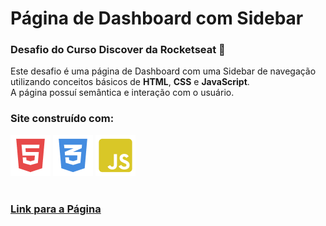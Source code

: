 # Página de Dashboard com Sidebar
### Desafio do Curso Discover da Rocketseat 🚀
Este desafio é uma página de Dashboard com uma Sidebar de navegação utilizando conceitos básicos de **HTML**, **CSS** e **JavaScript**. <br/>
A página possuí semântica e interação com o usuário.
### Site construído com:
<div>
<img src="https://github.com/luca-merighi/luca-merighi/blob/main/GHIcons/html.png?raw=true">
<img src="https://github.com/luca-merighi/luca-merighi/blob/main/GHIcons/css.png?raw=true">
<img src="https://github.com/luca-merighi/luca-merighi/blob/main/GHIcons/js.png?raw=true">
</div>
<br/>

### [Link para a Página]( "Sidebar")
